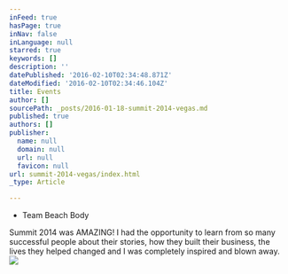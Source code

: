 ```yaml
---
inFeed: true
hasPage: true
inNav: false
inLanguage: null
starred: true
keywords: []
description: ''
datePublished: '2016-02-10T02:34:48.871Z'
dateModified: '2016-02-10T02:34:46.104Z'
title: Events
author: []
sourcePath: _posts/2016-01-18-summit-2014-vegas.md
published: true
authors: []
publisher:
  name: null
  domain: null
  url: null
  favicon: null
url: summit-2014-vegas/index.html
_type: Article

---
```

* Team Beach Body

Summit 2014 was AMAZING! I had the opportunity to learn from so many successful people about their stories, how they built their business, the lives they helped changed and I was completely inspired and blown away.
![](https://s3-us-west-2.amazonaws.com/the-grid-img/p/4bf6ab384150997b153ac4aa2c056e8ef6e582bc.jpg)
